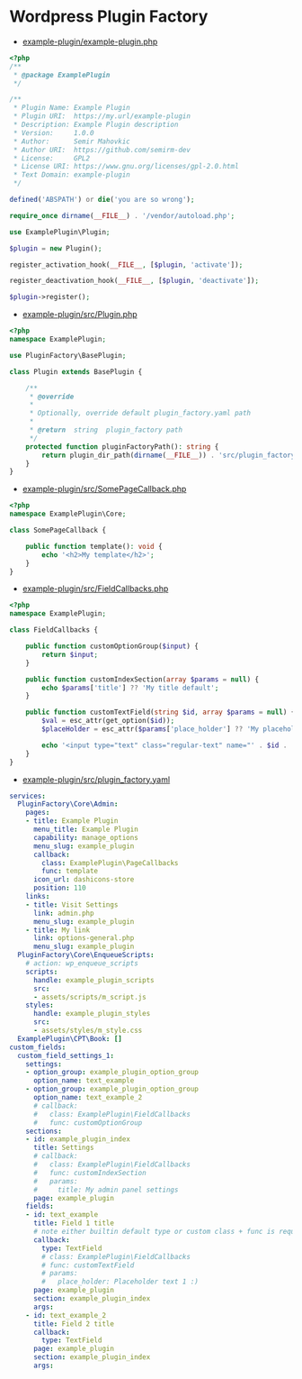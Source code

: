# Wordpress Plugin Factory

* [example-plugin/example-plugin.php](https://github.com/semirm-dev/wp-plugin-factory/blob/master/example-plugin/example-plugin.php)
```php
<?php
/**
 * @package ExamplePlugin
 */

/** 
 * Plugin Name: Example Plugin
 * Plugin URI:  https://my.url/example-plugin
 * Description: Example Plugin description
 * Version:     1.0.0
 * Author:      Semir Mahovkic
 * Author URI:  https://github.com/semirm-dev
 * License:     GPL2
 * License URI: https://www.gnu.org/licenses/gpl-2.0.html
 * Text Domain: example-plugin
 */

defined('ABSPATH') or die('you are so wrong');

require_once dirname(__FILE__) . '/vendor/autoload.php';

use ExamplePlugin\Plugin;

$plugin = new Plugin();

register_activation_hook(__FILE__, [$plugin, 'activate']);

register_deactivation_hook(__FILE__, [$plugin, 'deactivate']);

$plugin->register();
```

* [example-plugin/src/Plugin.php](https://github.com/semirm-dev/wp-plugin-factory/blob/master/example-plugin/src/Plugin.php)
```php
<?php
namespace ExamplePlugin;

use PluginFactory\BasePlugin;

class Plugin extends BasePlugin {

    /**
     * @override
     * 
     * Optionally, override default plugin_factory.yaml path
     *
     * @return  string  plugin_factory path
     */
    protected function pluginFactoryPath(): string {
        return plugin_dir_path(dirname(__FILE__)) . 'src/plugin_factory.yaml';
    }
}
```

* [example-plugin/src/SomePageCallback.php](https://github.com/semirm-dev/wp-plugin-factory/blob/master/example-plugin/src/SomePageCallback.php)
```php
<?php
namespace ExamplePlugin\Core;

class SomePageCallback {

    public function template(): void {
        echo '<h2>My template</h2>';
    }
}
```

* [example-plugin/src/FieldCallbacks.php](https://github.com/semirm-dev/wp-plugin-factory/blob/master/example-plugin/src/FieldCallbacks.php)
```php
<?php
namespace ExamplePlugin;

class FieldCallbacks {

    public function customOptionGroup($input) {
        return $input;
    }

    public function customIndexSection(array $params = null) {
        echo $params['title'] ?? 'My title default';
    }

    public function customTextField(string $id, array $params = null) {
        $val = esc_attr(get_option($id));
        $placeHolder = esc_attr($params['place_holder'] ?? 'My placeholder default');

        echo '<input type="text" class="regular-text" name="' . $id . '" value="' . $val . '" placeholder="' . $placeHolder . '"/>';
    }
}
```

* [example-plugin/src/plugin_factory.yaml](https://github.com/semirm-dev/wp-plugin-factory/blob/master/example-plugin/src/plugin_factory.yaml)
```yaml
services:
  PluginFactory\Core\Admin:
    pages:
    - title: Example Plugin
      menu_title: Example Plugin
      capability: manage_options
      menu_slug: example_plugin
      callback:
        class: ExamplePlugin\PageCallbacks
        func: template
      icon_url: dashicons-store
      position: 110
    links:
    - title: Visit Settings
      link: admin.php
      menu_slug: example_plugin
    - title: My link
      link: options-general.php
      menu_slug: example_plugin
  PluginFactory\Core\EnqueueScripts:
    # action: wp_enqueue_scripts
    scripts:
      handle: example_plugin_scripts
      src:
      - assets/scripts/m_script.js
    styles:
      handle: example_plugin_styles
      src:
      - assets/styles/m_style.css
  ExamplePlugin\CPT\Book: []
custom_fields:
  custom_field_settings_1:
    settings:
    - option_group: example_plugin_option_group
      option_name: text_example
    - option_group: example_plugin_option_group
      option_name: text_example_2
      # callback:
      #   class: ExamplePlugin\FieldCallbacks
      #   func: customOptionGroup
    sections:
    - id: example_plugin_index
      title: Settings
      # callback:
      #   class: ExamplePlugin\FieldCallbacks
      #   func: customIndexSection
      #   params: 
      #     title: My admin panel settings
      page: example_plugin
    fields:
    - id: text_example
      title: Field 1 title
      # note either builtin default type or custom class + func is required
      callback:
        type: TextField
        # class: ExamplePlugin\FieldCallbacks
        # func: customTextField
        # params:
        #   place_holder: Placeholder text 1 :)
      page: example_plugin
      section: example_plugin_index
      args:
    - id: text_example_2
      title: Field 2 title
      callback:
        type: TextField
      page: example_plugin
      section: example_plugin_index
      args:
```